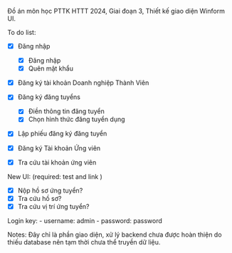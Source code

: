 Đồ án môn học PTTK HTTT 2024,
Giai đoạn 3,
Thiết kế giao diện Winform UI.

To do list:
  - [x] Đăng nhập
    + [x] Đăng nhập
    + [x] Quên mật khẩu
  - [x] Đăng ký tài khoản Doanh nghiệp Thành Viên
  - [x] Đăng ký đăng tuyểns
    + [x] Điền thông tin đăng tuyển
    + [x] Chọn hình thức đăng tuyển dụng
  - [x] Lập phiếu đăng ký đăng tuyển

  - [x] Đăng ký Tài khoản Ứng viên
  - [x] Tra cứu tài khoản ứng viên

New UI: (required: test and link )
  - [x] Nộp hồ sơ ứng tuyển?
  - [x] Tra cứu hồ sơ?
  - [x] Tra cứu vị trí ứng tuyển?

Login key: 
    - username: admin 
    - password: password

Notes: Đây chỉ là phần giao diện, xử lý backend chưa được hoàn thiện do thiếu database nên tạm thời
chưa thể truyền dữ liệu.
